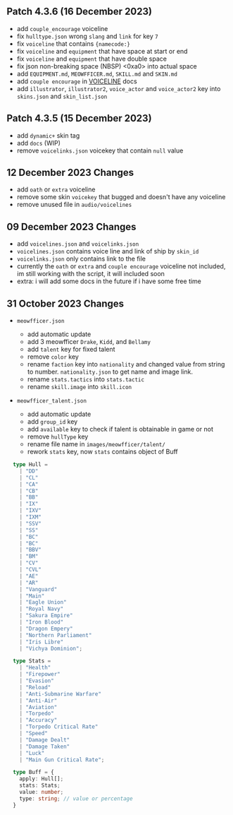 ## Patch 4.3.6 (16 December 2023)
- add `couple_encourage` voiceline
- fix `hulltype.json` wrong `slang` and `link` for key `7`
- fix `voiceline` that contains `{namecode:}`
- fix `voiceline` and `equipment` that have space at start or end
- fix `voiceline` and `equipment` that have double space
- fix json non-breaking space (NBSP) <0xa0> into actual space
- add `EQUIPMENT.md`, `MEOWFFICER.md`, `SKILL.md` and `SKIN.md`
- add `couple encourage` in [VOICELINE](https://github.com/Fernando2603/AzurLane/blob/main/docs/VOICELINE.md) docs
- add `illustrator`, `illustrator2`, `voice_actor` and `voice_actor2` key into `skins.json` and `skin_list.json`

## Patch 4.3.5 (15 December 2023)
- add `dynamic+` skin tag
- add `docs` (WIP)
- remove `voicelinks.json` voicekey that contain `null` value

## 12 December 2023 Changes
- add `oath` or `extra` voiceline
- remove some skin `voicekey` that bugged and doesn't have any voiceline
- remove unused file in `audio/voicelines`

## 09 December 2023 Changes
- add `voicelines.json` and `voicelinks.json`
- `voicelines.json` contains voice line and link of ship by `skin_id`
- `voicelinks.json` only contains link to the file
- currently the `oath` or `extra` and `couple encourage` voiceline not included, im still working with the script, it will included soon
- extra: i will add some docs in the future if i have some free time

## 31 October 2023 Changes
- `meowfficer.json`
  - add automatic update
  - add 3 meowfficer `Drake`, `Kidd`, and `Bellamy`
  - add `talent` key for fixed talent
  - remove `color` key
  - rename `faction` key into `nationality` and changed value from string to number. `nationality.json` to get name and image link.
  - rename `stats.tactics` into `stats.tactic`
  - rename `skill.image` into `skill.icon`

- `meowfficer_talent.json`
  - add automatic update
  - add `group_id` key
  - add `available` key to check if talent is obtainable in game or not
  - remove `hullType` key
  - rename file name in `images/meowfficer/talent/`
  - rework `stats` key, now `stats` contains object of Buff

```TypeScript
  type Hull = 
    | "DD"
    | "CL"
    | "CA"
    | "CB"
    | "BB"
    | "IX"
    | "IXV"
    | "IXM"
    | "SSV"
    | "SS"
    | "BC"
    | "BC"
    | "BBV"
    | "BM"
    | "CV"
    | "CVL"
    | "AE"
    | "AR"
    | "Vanguard"
    | "Main"
    | "Eagle Union"
    | "Royal Navy"
    | "Sakura Empire"
    | "Iron Blood"
    | "Dragon Empery"
    | "Northern Parliament"
    | "Iris Libre"
    | "Vichya Dominion";

  type Stats =
    | "Health"
    | "Firepower"
    | "Evasion"
    | "Reload"
    | "Anti-Submarine Warfare"
    | "Anti-Air"
    | "Aviation"
    | "Torpedo"
    | "Accuracy"
    | "Torpedo Critical Rate"
    | "Speed"
    | "Damage Dealt"
    | "Damage Taken"
    | "Luck"
    | "Main Gun Critical Rate";

  type Buff = {
    apply: Hull[];
    stats: Stats;
    value: number;
    type: string; // value or percentage
  }
```

